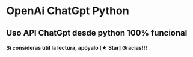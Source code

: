 # OpenAi ChatGpt Python

## Uso API ChatGpt desde python 100% funcional

#### Si consideras útil la lectura, apóyalo [★ Star] Gracias!!!
